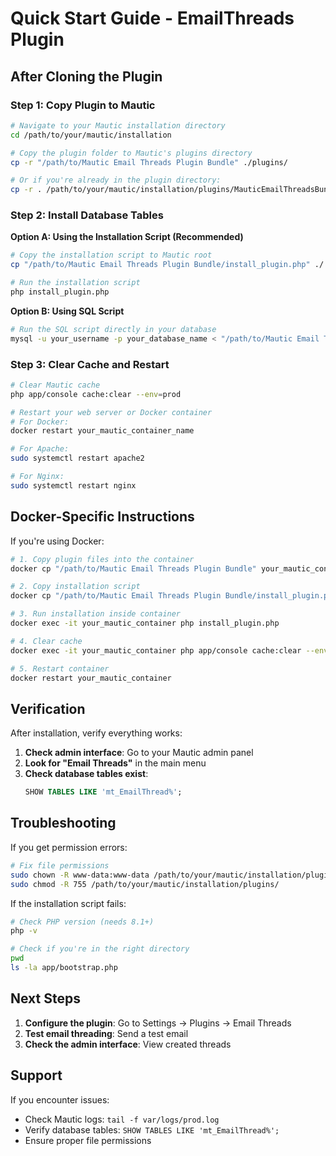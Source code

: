 # Quick Start Guide - EmailThreads Plugin

## After Cloning the Plugin

### Step 1: Copy Plugin to Mautic

```bash
# Navigate to your Mautic installation directory
cd /path/to/your/mautic/installation

# Copy the plugin folder to Mautic's plugins directory
cp -r "/path/to/Mautic Email Threads Plugin Bundle" ./plugins/

# Or if you're already in the plugin directory:
cp -r . /path/to/your/mautic/installation/plugins/MauticEmailThreadsBundle
```

### Step 2: Install Database Tables

**Option A: Using the Installation Script (Recommended)**

```bash
# Copy the installation script to Mautic root
cp "/path/to/Mautic Email Threads Plugin Bundle/install_plugin.php" ./

# Run the installation script
php install_plugin.php
```

**Option B: Using SQL Script**

```bash
# Run the SQL script directly in your database
mysql -u your_username -p your_database_name < "/path/to/Mautic Email Threads Plugin Bundle/install_tables.sql"
```

### Step 3: Clear Cache and Restart

```bash
# Clear Mautic cache
php app/console cache:clear --env=prod

# Restart your web server or Docker container
# For Docker:
docker restart your_mautic_container_name

# For Apache:
sudo systemctl restart apache2

# For Nginx:
sudo systemctl restart nginx
```

## Docker-Specific Instructions

If you're using Docker:

```bash
# 1. Copy plugin files into the container
docker cp "/path/to/Mautic Email Threads Plugin Bundle" your_mautic_container:/var/www/html/plugins/

# 2. Copy installation script
docker cp "/path/to/Mautic Email Threads Plugin Bundle/install_plugin.php" your_mautic_container:/var/www/html/

# 3. Run installation inside container
docker exec -it your_mautic_container php install_plugin.php

# 4. Clear cache
docker exec -it your_mautic_container php app/console cache:clear --env=prod

# 5. Restart container
docker restart your_mautic_container
```

## Verification

After installation, verify everything works:

1. **Check admin interface**: Go to your Mautic admin panel
2. **Look for "Email Threads"** in the main menu
3. **Check database tables exist**:
   ```sql
   SHOW TABLES LIKE 'mt_EmailThread%';
   ```

## Troubleshooting

If you get permission errors:
```bash
# Fix file permissions
sudo chown -R www-data:www-data /path/to/your/mautic/installation/plugins/
sudo chmod -R 755 /path/to/your/mautic/installation/plugins/
```

If the installation script fails:
```bash
# Check PHP version (needs 8.1+)
php -v

# Check if you're in the right directory
pwd
ls -la app/bootstrap.php
```

## Next Steps

1. **Configure the plugin**: Go to Settings → Plugins → Email Threads
2. **Test email threading**: Send a test email
3. **Check the admin interface**: View created threads

## Support

If you encounter issues:
- Check Mautic logs: `tail -f var/logs/prod.log`
- Verify database tables: `SHOW TABLES LIKE 'mt_EmailThread%';`
- Ensure proper file permissions
